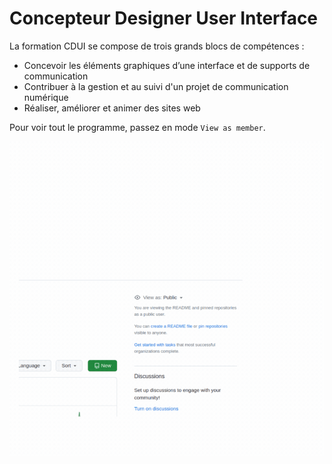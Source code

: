 # Concepteur Designer User Interface

La formation CDUI se compose de trois grands blocs de compétences :

- Concevoir les éléments graphiques d’une interface et de supports de communication
- Contribuer à la gestion et au suivi d'un projet de communication numérique
- Réaliser, améliorer et animer des sites web

Pour voir tout le programme, passez en mode `View as member`.

![](as_member.gif)
